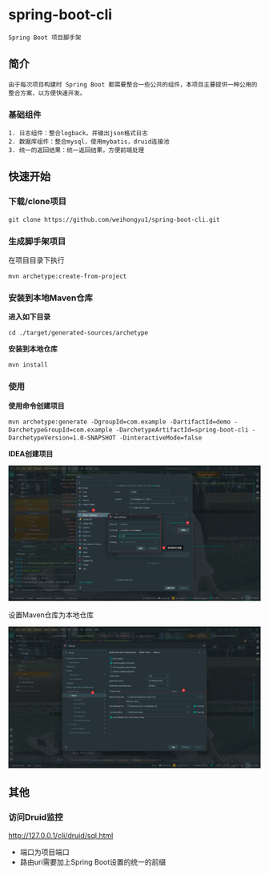 # spring-boot-cli
    Spring Boot 项目脚手架

## 简介
    由于每次项目构建时 Spring Boot 都需要整合一些公共的组件，本项目主要提供一种公用的整合方案，以方便快速开发。
### 基础组件
    1. 日志组件：整合logback，并输出json格式日志
    2. 数据库组件：整合mysql，使用mybatis，druid连接池
    3. 统一的返回结果：统一返回结果，方便前端处理

## 快速开始
### 下载/clone项目
    git clone https://github.com/weihongyu1/spring-boot-cli.git
### 生成脚手架项目

在项目目录下执行

    mvn archetype:create-from-project
### 安装到本地Maven仓库
**进入如下目录**

```
cd ./target/generated-sources/archetype
```

**安装到本地仓库**

```
mvn install
```

### 使用

**使用命令创建项目**

```
mvn archetype:generate -DgroupId=com.example -DartifactId=demo -DarchetypeGroupId=com.example -DarchetypeArtifactId=spring-boot-cli -DarchetypeVersion=1.0-SNAPSHOT -DinteractiveMode=false
```

**IDEA创建项目**

![](https://github.com/weihongyu1/spring-boot-cli/blob/dev/data/img/%E4%BD%BF%E7%94%A8.png?raw=true)

设置Maven仓库为本地仓库

![](https://github.com/weihongyu1/spring-boot-cli/blob/dev/data/img/%E8%AE%BE%E7%BD%AEMaven.png?raw=true)

## 其他

### 访问Druid监控

http://127.0.0.1/cli/druid/sql.html

- 端口为项目端口
- 路由uri需要加上Spring Boot设置的统一的前缀